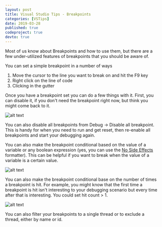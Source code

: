 ```yaml
---
layout: post
title: Visual Studio Tips - Breakpoints
categories: [VSTips]
date: 2019-03-28
published: true
codeproject: true
devto: true
---
```


Most of us know about Breakpoints and how to use them, but there are a few under-utilized features of breakpoints that you should be aware of.

<!--more-->

You can set a simple breakpoint in a number of ways
1. Move the cursor to the line you want to break on and hit the F9 key
2. Right click on the line of code 
3. Clicking in the gutter

Once you have a breakpoint set you can do a few things with it. First, you can disable it, if you don't need the breakpoint right now, but think you might come back to it.

![alt text](/img/2019/BreakpointDisable.gif "Visual of disabling a breakpoint.")

You can also disable all breakpoints from Debug -> Disable all breakpoint. This is handy for when you need to run and get reset, then re-enable all breakpoints and start your debugging again.

You can also make the breakpoint conditional based on the value of a variable or any boolean expression (yes, you can use the [No Side Effects](/2019/03/visual-studio-tips-no-side-effects-function-eval/) formatter). This can be helpful if you want to break when the value of a variable is a certain value. 

![alt text](/img/2019/BreakpointConditional.gif "Visual of creating a conditional breakpoint based on a boolean expression.")

You can also make the breakpoint conditional base on the number of times a breakpoint is hit. For example, you might know that the first time a breakpoint is hit isn't interesting to your debugging scenario but every time after that is interesting. You could set hit count > 1.

![alt text](/img/2019/BreakpointHitcount.gif "Visual of creating a conditional breakpoint based on hit count.")

You can also filter your breakpoints to a single thread or to exclude a thread, either by name or id.

